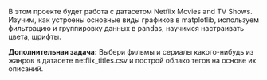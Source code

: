 В этом проекте будет работа с датасетом Netflix Movies and TV Shows. Изучим, как устроены основные виды графиков в matplotlib, используем фильтрацию и группировку данных в pandas, научимся настраивать цвета, шрифты.

**Дополнительная задача:** Выбери фильмы и сериалы какого-нибудь из жанров в датасете netflix_titles.csv и построй облако тегов на основе их описаний.